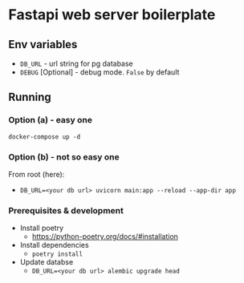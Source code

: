 # Fastapi web server boilerplate

## Env variables

- `DB_URL` - url string for pg database
- `DEBUG` [Optional] - debug mode. `False` by default

## Running

### Option (a) - easy one

`docker-compose up -d`

### Option (b) - not so easy one

From root (here):
- `DB_URL=<your db url> uvicorn main:app --reload --app-dir app`

### Prerequisites & development

- Install poetry
  - https://python-poetry.org/docs/#installation
- Install dependencies
  - `poetry install`
- Update databse
  - `DB_URL=<your db url> alembic upgrade head`